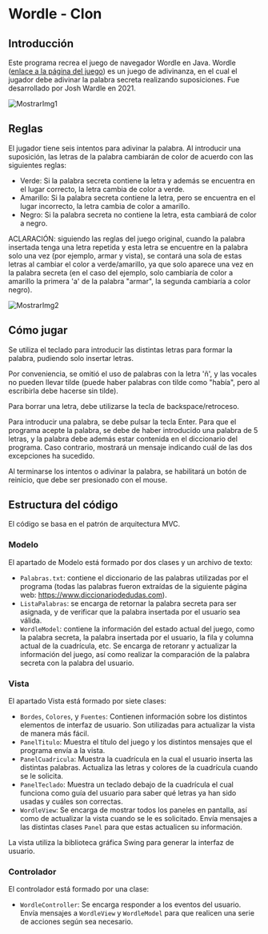 # Wordle - Clon
## Introducción
Este programa recrea el juego de navegador Wordle en Java.
Wordle ([enlace a la página del juego](https://www.nytimes.com/games/wordle/index.html)) es un juego de adivinanza, en el cual el jugador debe adivinar la palabra secreta realizando suposiciones. Fue desarrollado por Josh Wardle en 2021.

![MostrarImg1](readme-rsc/Wordle1.png)

## Reglas
El jugador tiene seis intentos para adivinar la palabra. Al introducir una suposición, las letras de la palabra cambiarán de color de acuerdo con las siguientes reglas:
- Verde: Si la palabra secreta contiene la letra y además se encuentra en el lugar correcto, la letra cambia de color a verde.
- Amarillo: Si la palabra secreta contiene la letra, pero se encuentra en el lugar incorrecto, la letra cambia de color a amarillo.
- Negro: Si la palabra secreta no contiene la letra, esta cambiará de color a negro.

ACLARACIÓN: siguiendo las reglas del juego original, cuando la palabra insertada tenga una letra repetida y esta letra se encuentre en la palabra solo una vez (por ejemplo, armar y vista), se contará una sola de estas letras al cambiar el color a verde/amarillo, ya que solo aparece una vez en la palabra secreta (en el caso del ejemplo, solo cambiaría de color a amarillo la primera 'a' de la palabra "armar", la segunda cambiaría a color negro).
  
![MostrarImg2](readme-rsc/Wordle2.png)

## Cómo jugar
Se utiliza el teclado para introducir las distintas letras para formar la palabra, pudiendo solo insertar letras. 
  
Por conveniencia, se omitió el uso de palabras con la letra 'ñ', y las vocales no pueden llevar tilde (puede haber palabras con tilde como "había", pero al escribirla debe hacerse sin tilde).
  
Para borrar una letra, debe utilizarse la tecla de backspace/retroceso. 
  
Para introducir una palabra, se debe pulsar la tecla Enter. Para que el programa acepte la palabra, se debe de haber introducido una palabra de 5 letras, y la palabra debe además estar contenida en el diccionario del programa. Caso contrario, mostrará un mensaje indicando cuál de las dos excepciones ha sucedido.
  
Al terminarse los intentos o adivinar la palabra, se habilitará un botón de reinicio, que debe ser presionado con el mouse.
  
## Estructura del código
El código se basa en el patrón de arquitectura MVC. 
### Modelo
El apartado de Modelo está formado por dos clases y un archivo de texto:
- `Palabras.txt`: contiene el diccionario de las palabras utilizadas por el programa (todas las palabras fueron extraídas de la siguiente página web: https://www.diccionariodedudas.com).
- `ListaPalabras`: se encarga de retornar la palabra secreta para ser asignada, y de verificar que la palabra insertada por el usuario sea válida.
- `WordleModel`: contiene la información del estado actual del juego, como la palabra secreta, la palabra insertada por el usuario, la fila y columna actual de la cuadrícula, etc. Se encarga de retoranr y actualizar la información del juego, así como realizar la comparación de la palabra secreta con la palabra del usuario.
### Vista
El apartado Vista está formado por siete clases:
- `Bordes`, `Colores`, y `Fuentes`: Contienen información sobre los distintos elementos de interfaz de usuario. Son utilizadas para actualizar la vista de manera más fácil.
- `PanelTitulo`: Muestra el título del juego y los distintos mensajes que el programa envía a la vista.
- `PanelCuadricula`: Muestra la cuadrícula en la cual el usuario inserta las distintas palabras. Actualiza las letras y colores de la cuadrícula cuando se le solicita.
-  `PanelTeclado`: Muestra un teclado debajo de la cuadrícula el cual funciona como guía del usuario para saber qué letras ya han sido usadas y cuáles son correctas.
-  `WordleView`: Se encarga de mostrar todos los paneles en pantalla, así como de actualizar la vista cuando se le es solicitado. Envía mensajes a las distintas clases `Panel` para que estas actualicen su información.

La vista utiliza la biblioteca gráfica Swing para generar la interfaz de usuario.

### Controlador
El controlador está formado por una clase:
- `WordleController`: Se encarga responder a los eventos del usuario. Envía mensajes a `WordleView` y `WordleModel` para que realicen una serie de acciones según sea necesario. 
